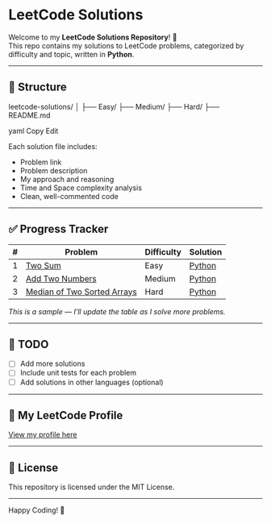 # LeetCode Solutions

Welcome to my **LeetCode Solutions Repository**! 🚀  
This repo contains my solutions to LeetCode problems, categorized by difficulty and topic, written in **Python**.

---

## 📂 Structure

leetcode-solutions/
│
├── Easy/
├── Medium/
├── Hard/
├── README.md

yaml
Copy
Edit

Each solution file includes:
- Problem link
- Problem description
- My approach and reasoning
- Time and Space complexity analysis
- Clean, well-commented code

---

## ✅ Progress Tracker

| # | Problem | Difficulty | Solution |
|---|---------|------------|----------|
| 1 | [Two Sum](https://leetcode.com/problems/two-sum/) | Easy | [Python](./Easy/two_sum.py) |
| 2 | [Add Two Numbers](https://leetcode.com/problems/add-two-numbers/) | Medium | [Python](./Medium/add_two_numbers.py) |
| 3 | [Median of Two Sorted Arrays](https://leetcode.com/problems/median-of-two-sorted-arrays/) | Hard | [Python](./Hard/median_of_two_sorted_arrays.py) |

_This is a sample — I’ll update the table as I solve more problems._

---

## 🚧 TODO

- [ ] Add more solutions
- [ ] Include unit tests for each problem
- [ ] Add solutions in other languages (optional)

---

## 🔗 My LeetCode Profile
[View my profile here](https://leetcode.com/your-username)

---

## 📜 License
This repository is licensed under the MIT License.

---

Happy Coding! 🎉
